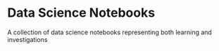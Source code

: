 # Data Science Notebooks
A collection of data science notebooks representing both learning and investigations
